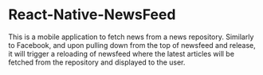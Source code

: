 # React-Native-NewsFeed
This is a mobile application to fetch news from a news repository. Similarly to Facebook, and upon pulling down from the top of newsfeed and release, it will trigger a reloading of newsfeed where the latest articles will be fetched from the repository and displayed to the user.
